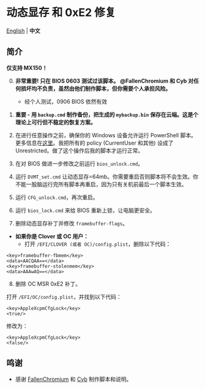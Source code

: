 # 动态显存 和 0xE2 修复

[English](README.md) | **中文**

## 简介

**仅支持 MX150！**

0. **非常重要! 只在 BIOS 0603 测试过该脚本。 @FallenChromium 和 Cyb 对任何损坏均不负责，虽然由他们制作脚本，但你需要个人承担风险。**
    - 经个人测试，0906 BIOS 依然有效

1. **重要 - 用 `backup.cmd` 制作备份，把生成的 `mybackup.bin` 保存在云端。这是个理论上可行但不稳定的恢复方案。**

2. 在进行任意操作之前，确保你的 Windows 设备允许运行 PowerShell 脚本。更多信息在[这里](https://docs.microsoft.com/en-us/powershell/module/microsoft.powershell.security/set-executionpolicy?view=powershell-6)。我把所有的 policy (CurrentUser 和其他) 设成了 Unrestricted。做了这个操作后我的脚本才运行正常。

3. 在对 BIOS 做进一步修改之前运行 `bios_unlock.cmd`。

4. 运行 `DVMT_set.cmd` 让动态显存=64mb。你需要重启否则脚本将不会生效。你不能一股脑运行完所有脚本再重启，因为只有关机前最后一个脚本生效。

5. 运行 `CFG_unlock.cmd`，再次重启。

6. 运行 `bios_lock.cmd` 来给 BIOS 重新上锁，让电脑更安全。

7. 删除动态显存补丁并修改 `framebuffer-flags`。

- **如果你是 Clover 或 OC 用户：**
  - 打开 `/EFI/CLOVER (或者 OC)/config.plist`，删除以下代码：
```
<key>framebuffer-fbmem</key>
<data>AACQAA==</data>
<key>framebuffer-stolenmem</key>
<data>AAAwAQ==</data>
```

8. 删除 OC MSR 0xE2 补丁。

打开 `/EFI/OC/config.plist`，并找到以下代码：
```
<key>AppleXcpmCfgLock</key>
<true/>
```
修改为：
```
<key>AppleXcpmCfgLock</key>
<false/>
```


## 鸣谢

- 感谢 [FallenChromium](https://github.com/FallenChromium) 和 [Cyb](http://4pda.ru/forum/index.php?showuser=914121) 制作脚本和说明。
